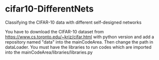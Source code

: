 # cifar10-DifferentNets
Classifying the CIFAR-10 data with different self-designed networks

You have to download the CIFAR-10 dataset from https://www.cs.toronto.edu/~kriz/cifar.html with python version and add a repository named "data" into the mainCodeArea. Then change the path in dataLoader. 
You must have the libraries to run codes which are imported into the mainCodeArea/libraries/libraries.py 
